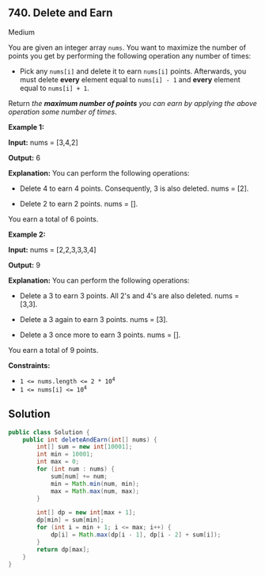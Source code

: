 ## 740\. Delete and Earn

Medium

You are given an integer array `nums`. You want to maximize the number of points you get by performing the following operation any number of times:

*   Pick any `nums[i]` and delete it to earn `nums[i]` points. Afterwards, you must delete **every** element equal to `nums[i] - 1` and **every** element equal to `nums[i] + 1`.

Return _the **maximum number of points** you can earn by applying the above operation some number of times_.

**Example 1:**

**Input:** nums = [3,4,2]

**Output:** 6

**Explanation:** You can perform the following operations: 

- Delete 4 to earn 4 points. Consequently, 3 is also deleted. nums = [2]. 

- Delete 2 to earn 2 points. nums = []. 
  
You earn a total of 6 points.

**Example 2:**

**Input:** nums = [2,2,3,3,3,4]

**Output:** 9

**Explanation:** You can perform the following operations: 

- Delete a 3 to earn 3 points. All 2's and 4's are also deleted. nums = [3,3]. 

- Delete a 3 again to earn 3 points. nums = [3]. 

- Delete a 3 once more to earn 3 points. nums = []. 
  
You earn a total of 9 points.

**Constraints:**

*   <code>1 <= nums.length <= 2 * 10<sup>4</sup></code>
*   <code>1 <= nums[i] <= 10<sup>4</sup></code>

## Solution

```java
public class Solution {
    public int deleteAndEarn(int[] nums) {
        int[] sum = new int[10001];
        int min = 10001;
        int max = 0;
        for (int num : nums) {
            sum[num] += num;
            min = Math.min(num, min);
            max = Math.max(num, max);
        }

        int[] dp = new int[max + 1];
        dp[min] = sum[min];
        for (int i = min + 1; i <= max; i++) {
            dp[i] = Math.max(dp[i - 1], dp[i - 2] + sum[i]);
        }
        return dp[max];
    }
}
```